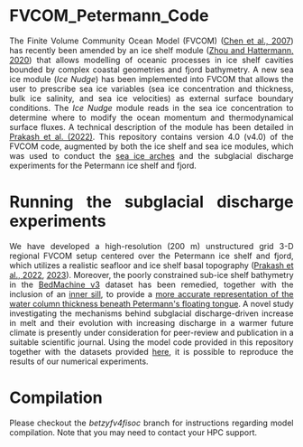 <div align="justify"> 
  
# FVCOM_Petermann_Code

The Finite Volume Community Ocean Model (FVCOM) ([Chen et al., 2007](https://doi.org/10.1029/2006JC003485)) has recently been amended by an ice shelf module ([Zhou and Hattermann, 2020](https://doi.org/10.1016/j.ocemod.2019.101536)) that allows modelling of oceanic processes in ice shelf cavities bounded by complex coastal geometries and fjord bathymetry. A new sea ice module (<em>Ice Nudge</em>) has been implemented into FVCOM that allows the user to prescribe sea ice variables (sea ice concentration and thickness, bulk ice salinity, and sea ice velocities) as external surface boundary conditions. The <em>Ice Nudge</em> module reads in the sea ice concentration to determine where to modify the ocean momentum and thermodynamical surface fluxes. A technical description of the module has been detailed in [Prakash et al. (2022)](https://doi.org/10.1016/j.mex.2022.101668). This repository contains version 4.0 (v4.0) of the FVCOM code, augmented by both the ice shelf and sea ice modules, which was used to conduct the [sea ice arches](https://doi.org/10.5194/tc-17-5255-2023) and the subglacial discharge experiments for the Petermann ice shelf and fjord. 

# Running the subglacial discharge experiments

We have developed a high-resolution (200 m) unstructured grid 3-D regional FVCOM setup centered over the Petermann ice shelf and fjord, which utilizes a realistic seafloor and ice shelf basal topography ([Prakash et al., 2022](https://doi.org/10.1016/j.mex.2022.101668), [2023](https://doi.org/10.5194/tc-17-5255-2023)). Moreover, the poorly constrained sub-ice shelf bathymetry in the [BedMachine v3](https://doi.org/10.1002/2017GL074954) dataset has been remedied, together with the inclusion of an [inner sill](https://doi.org/10.1016/j.epsl.2015.04.009), to provide a [more accurate representation of the water column thickness beneath Petermann's floating tongue](https://doi.org/10.1016/j.mex.2022.101668). A novel study investigating the mechanisms behind subglacial discharge-driven increase in melt and their evolution with increasing discharge in a warmer future climate is presently under consideration for peer-review and publication in a suitable scientific journal. Using the model code provided in this repository together with the datasets provided [here](https://zenodo.org/doi/10.5281/zenodo.12803093), it is possible to reproduce the results of our numerical experiments. 

# Compilation

Please checkout the <em>betzyfv4fisoc</em> branch for instructions regarding model compilation. Note that you may need to contact your HPC support.  

</div>
